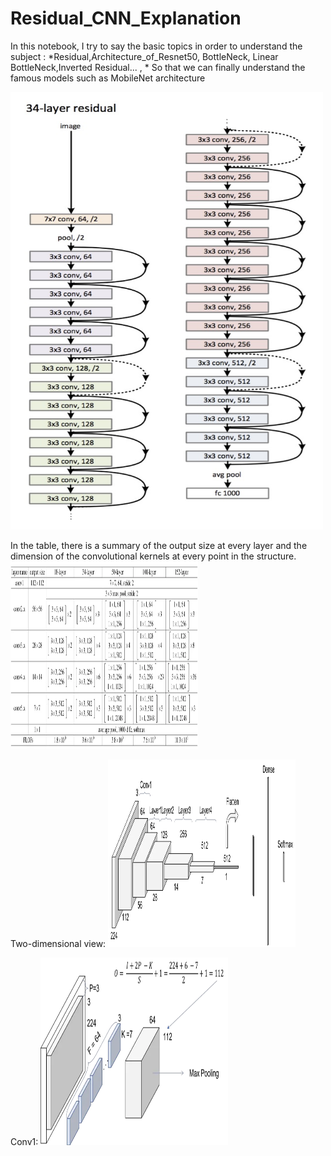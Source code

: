 # Residual_CNN_Explanation

In this notebook, I try to say the basic topics in order to understand the subject : *Residual,Architecture_of_Resnet50, BottleNeck, Linear BottleNeck,Inverted Residual... , * So that we can finally understand the famous models such as MobileNet architecture
 

<img src="https://github.com/SAMashiyane/Residual_CNN_Explanation/blob/main/image/34R.png" width="500" height="700">

In the table, there is a summary of the output size at every layer and the dimension of the convolutional kernels at every point in the structure.
<img src="https://github.com/SAMashiyane/Residual_CNN_Explanation/blob/main/image/Resnets_tabel.jpg" width="300" height="300">


Two-dimensional view:
<img src="https://github.com/SAMashiyane/Residual_CNN_Explanation/blob/main/image/aspect_resnet34.jpg" width="300" height="300">

Conv1:
<img src="https://github.com/SAMashiyane/Residual_CNN_Explanation/blob/main/image/conv1_resnet34.jpg" width="300" height="300">



